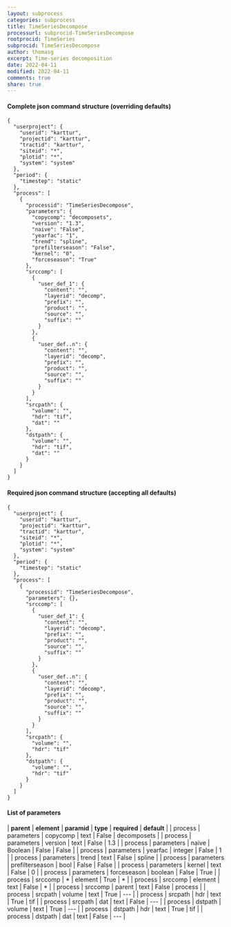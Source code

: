 ```yaml
---
layout: subprocess
categories: subprocess
title: TimeSeriesDecompose
processurl: subprocid-TimeSeriesDecompose
rootprocid: TimeSeries
subprocid: TimeSeriesDecompose
author: thomasg
excerpt: Time-series decomposition
date: 2022-04-11
modified: 2022-04-11
comments: true
share: true
---
```


#### Complete json command structure (overriding defaults)
```
{
  "userproject": {
    "userid": "karttur",
    "projectid": "karttur",
    "tractid": "karttur",
    "siteid": "*",
    "plotid": "*",
    "system": "system"
  },
  "period": {
    "timestep": "static"
  },
  "process": [
    {
      "processid": "TimeSeriesDecompose",
      "parameters": {
        "copycomp": "decomposets",
        "version": "1.3",
        "naive": "False",
        "yearfac": "1",
        "trend": "spline",
        "prefilterseason": "False",
        "kernel": "0",
        "forceseason": "True"
      },
      "srccomp": [
        {
          "user_def_1": {
            "content": "",
            "layerid": "decomp",
            "prefix": "",
            "product": "",
            "source": "",
            "suffix": ""
          }
        },
        {
          "user_def..n": {
            "content": "",
            "layerid": "decomp",
            "prefix": "",
            "product": "",
            "source": "",
            "suffix": ""
          }
        }
      ],
      "srcpath": {
        "volume": "",
        "hdr": "tif",
        "dat": ""
      },
      "dstpath": {
        "volume": "",
        "hdr": "tif",
        "dat": ""
      }
    }
  ]
}
```
#### Required json command structure (accepting all defaults)
```
{
  "userproject": {
    "userid": "karttur",
    "projectid": "karttur",
    "tractid": "karttur",
    "siteid": "*",
    "plotid": "*",
    "system": "system"
  },
  "period": {
    "timestep": "static"
  },
  "process": [
    {
      "processid": "TimeSeriesDecompose",
      "parameters": {},
      "srccomp": [
        {
          "user_def_1": {
            "content": "",
            "layerid": "decomp",
            "prefix": "",
            "product": "",
            "source": "",
            "suffix": ""
          }
        },
        {
          "user_def..n": {
            "content": "",
            "layerid": "decomp",
            "prefix": "",
            "product": "",
            "source": "",
            "suffix": ""
          }
        }
      ],
      "srcpath": {
        "volume": "",
        "hdr": "tif"
      },
      "dstpath": {
        "volume": "",
        "hdr": "tif"
      }
    }
  ]
}
```
#### List of parameters

| **parent** | **element** | **paramid** | **type** | **required** | **default** |
| process | parameters | copycomp | text | False | decomposets |
| process | parameters | version | text | False | 1.3 |
| process | parameters | naive | Boolean | False | False |
| process | parameters | yearfac | integer | False | 1 |
| process | parameters | trend | text | False | spline |
| process | parameters | prefilterseason | bool | False | False |
| process | parameters | kernel | text | False | 0 |
| process | parameters | forceseason | boolean | False | True |
| process | srccomp | * | element | True | * |
| process | srccomp | element | text | False | * |
| process | srccomp | parent | text | False | process |
| process | srcpath | volume | text | True | --- |
| process | srcpath | hdr | text | True | tif |
| process | srcpath | dat | text | False | --- |
| process | dstpath | volume | text | True | --- |
| process | dstpath | hdr | text | True | tif |
| process | dstpath | dat | text | False | --- |
